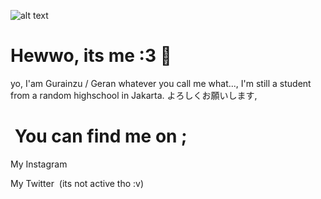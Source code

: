 ![alt text](https://img.wattpad.com/userbgs/jomssans_.1920.62277.jpg)


 <h1>Hewwo, its me :3 👋 </h1> 
  
 yo, I'am Gurainzu / Geran whatever you call me what..., I'm still a student from a random highschool in Jakarta.
 よろしくお願いします, 
  
 <h1> You can find me on ;</h1> 
 <a href="https://www.instagram.com/gurainzu" target="_blank"><p class="p1head">My Instagram </p></a> 
 <a href="https://www.twitter.com/gurainzu" target="_blaml"><p class="p2head">My Twitter  (its not active tho :v)</p></a>
